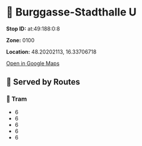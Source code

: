 # 🚉 Burggasse-Stadthalle U


**Stop ID:** at:49:188:0:8

**Zone:** 0100

**Location:** 48.20202113, 16.33706718

[Open in Google Maps](https://www.google.com/maps?q=48.20202113,16.33706718)

## 🚆 Served by Routes

### 🚊 Tram
- 6
- 6
- 6
- 6
- 6